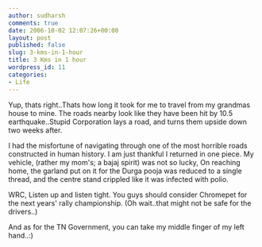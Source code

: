 ```yaml
---
author: sudharsh
comments: true
date: 2006-10-02 12:07:26+00:00
layout: post
published: false
slug: 3-kms-in-1-hour
title: 3 Kms in 1 hour
wordpress_id: 11
categories:
- Life
---
```


Yup, thats right..Thats how long it took for me to travel from my grandmas house to mine. The roads nearby look like they have been hit by 10.5 earthquake..Stupid Corporation lays a road, and turns them upside down two weeks after.

I had the misfortune of navigating through one of the most horrible roads constructed in human history. I am just thankful I returned in one piece. My vehicle, (rather my mom's; a bajaj spirit) was not so lucky, On reaching home, the garland put on it for the Durga pooja was reduced to a single thread, and the centre stand crippled like it was infected with polio.

WRC, Listen up and listen tight. You guys should consider Chromepet for the next years' rally championship. (Oh wait..that might not be safe for the drivers..)

And as for the TN Government, you can take my middle finger of my left hand..:)
